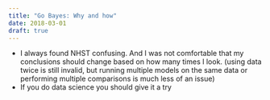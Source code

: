 ```yaml
---
title: "Go Bayes: Why and how"
date: 2018-03-01
draft: true
---
```


- I always found NHST confusing. And I was not comfortable that my conclusions should change based on how many times I look. (using data twice is still invalid, but running multiple models on the same data or performing multiple comparisons is much less of an issue)
- If you do data science you should give it a try